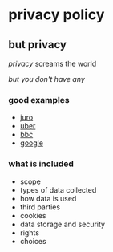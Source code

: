 # privacy policy

## but privacy

_privacy_ screams the world

_but you don't have any_

### good examples

- [juro](https://juro.com/policy.html)
- [uber](https://privacy.uber.com/policy)
- [bbc](https://www.bbc.co.uk/usingthebbc/privacy/)
- [google](https://policies.google.com/privacy)

### what is included

- scope
- types of data collected
- how data is used
- third parties
- cookies
- data storage and security
- rights
- choices
